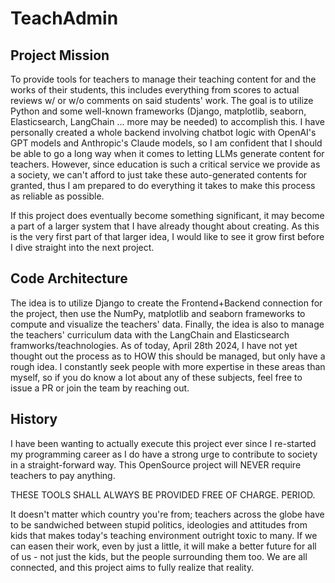 # TeachAdmin

## Project Mission

To provide tools for teachers to manage their teaching content for and the works of their students, this includes everything from scores to actual reviews w/ or w/o comments on said students' work.
The goal is to utilize Python and some well-known frameworks (Django, matplotlib, seaborn, Elasticsearch, LangChain ... more may be needed) to accomplish this.
I have personally created a whole backend involving chatbot logic with OpenAI's GPT models and Anthropic's Claude models, so I am confident that I should be able to go a long way when it comes to letting LLMs generate content for teachers. However, since education is such a critical service we provide as a society, we can't afford to just take these auto-generated contents for granted, thus I am prepared to do everything it takes to make this process as reliable as possible.

If this project does eventually become something significant, it may become a part of a larger system that I have already thought about creating. As this is the very first part of that larger idea, I would like to see it grow first before I dive straight into the next project.

## Code Architecture

The idea is to utilize Django to create the Frontend+Backend connection for the project, then use the NumPy, matplotlib and seaborn frameworks to compute and visualize the teachers' data. Finally, the idea is also to manage the teachers' curriculum data with the LangChain and Elasticsearch framworks/teachnologies. As of today, April 28th 2024, I have not yet thought out the process as to HOW this should be managed, but only have a rough idea.
I constantly seek people with more expertise in these areas than myself, so if you do know a lot about any of these subjects, feel free to issue a PR or join the team by reaching out.

## History

I have been wanting to actually execute this project ever since I re-started my programming career as I do have a strong urge to contribute to society in a straight-forward way. This OpenSource project will NEVER require teachers to pay anything.

THESE TOOLS SHALL ALWAYS BE PROVIDED FREE OF CHARGE. PERIOD.

It doesn't matter which country you're from; teachers across the globe have to be sandwiched between stupid politics, ideologies and attitudes from kids that makes today's teaching environment outright toxic to many.
If we can easen their work, even by just a little, it will make a better future for all of us - not just the kids, but the people surrounding them too. We are all connected, and this project aims to fully realize that reality.

